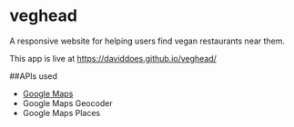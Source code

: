 # veghead
A responsive website for helping users find vegan restaurants near them. 

This app is live at https://daviddoes.github.io/veghead/

##APIs used
- [Google Maps](https://developers.google.com/maps/documentation/javascript/tutorial)
- Google Maps Geocoder
- Google Maps Places
